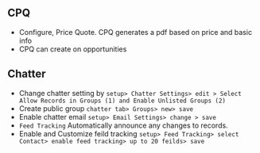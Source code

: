 
## CPQ
* Configure, Price Quote. CPQ generates a pdf based on price and basic info 
* CPQ can create on opportunities
## Chatter
* Change chatter setting by `setup> Chatter Settings> edit > Select Allow Records in Groups (1) and Enable Unlisted Groups (2)`
* Create public group `chatter tab> Groups> new> save`
* Enable chatter email `setup> Email Settings> change > save`
* `Feed Tracking` Automatically announce any changes to records. 
* Enable and Customize feild tracking `setup> Feed Tracking> select Contact> enable feed tracking> up to 20 feilds> save`

